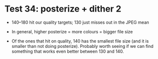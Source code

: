 # Test 34: posterize + dither 2

* 140–180 hit our quality targets; 130 just misses out in the JPEG mean

* In general, higher posterize = more colours = bigger file size

* Of the ones that hit on quality, 140 has the smallest file size (and it is smaller than not doing posterize). Probably worth seeing if we can find something that works even better between 130 and 140.